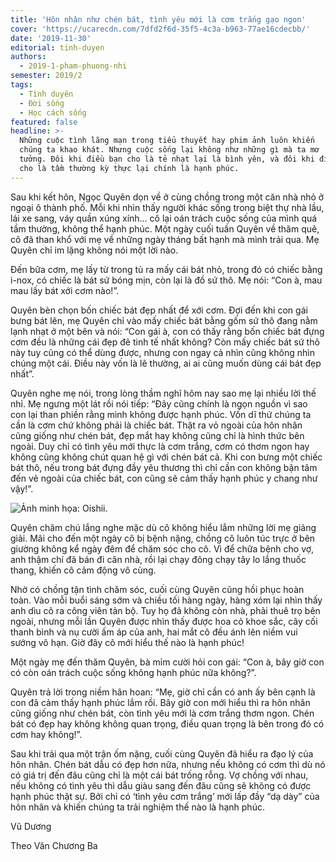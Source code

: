 ```yaml
---
title: 'Hôn nhân như chén bát, tình yêu mới là cơm trắng gạo ngon'
cover: 'https://ucarecdn.com/7dfd2f6d-35f5-4c3a-b963-77ae16cdecbb/'
date: '2019-11-30'
editorial: tinh-duyen
authors:
  - 2019-1-pham-phuong-nhi
semester: 2019/2
tags:
  - Tình duyên
  - Đời sống
  - Học cách sống
featured: false
headline: >-
  Những cuộc tình lãng mạn trong tiểu thuyết hay phim ảnh luôn khiến
  chúng ta khao khát. Nhưng cuộc sống lại không như những gì mà ta mơ
  tưởng. Đôi khi điều bạn cho là tẻ nhạt lại là bình yên, và đôi khi điều bạn
  cho là tầm thường kỳ thực lại chính là hạnh phúc.
---
```

Sau khi kết hôn, Ngọc Quyên dọn về ở cùng chồng trong một căn nhà nhỏ ở ngoại ô thành phố. Mỗi khi nhìn thấy người khác sống trong biệt thự nhà lầu, lái xe sang, váy quần xúng xính… cô lại oán trách cuộc sống của mình quá tầm thường, không thể hạnh phúc. Một ngày cuối tuần Quyên về thăm quê, cô đã than khổ với mẹ về những ngày tháng bất hạnh mà mình trải qua. Mẹ Quyên chỉ im lặng không nói một lời nào.



Đến bữa cơm, mẹ lấy từ trong tủ ra mấy cái bát nhỏ, trong đó có chiếc bằng i-nox, có chiếc là bát sứ bóng mịn, còn lại là đồ sứ thô. Mẹ nói: “Con à, mau mau lấy bát xới cơm nào!”.



Quyên bèn chọn bốn chiếc bát đẹp nhất để xới cơm. Đợi đến khi con gái bưng bát lên, mẹ Quyên chỉ vào mấy chiếc bát bằng gốm sứ thô đang nằm lạnh nhạt ở một bên và nói: “Con gái à, con có thấy rằng bốn chiếc bát đựng cơm đều là những cái đẹp đẽ tinh tế nhất không? Còn mấy chiếc bát sứ thô này tuy cũng có thể dùng được, nhưng con ngay cả nhìn cũng không nhìn chúng một cái. Điều này vốn là lẽ thường, ai ai cũng muốn dùng cái bát đẹp nhất”.



Quyên nghe mẹ nói, trong lòng thầm nghĩ hôm nay sao mẹ lại nhiều lời thế nhỉ. Mẹ ngưng một lát rồi nói tiếp: “Đây cũng chính là ngọn nguồn vì sao con lại than phiền rằng mình không được hạnh phúc. Vốn dĩ thứ chúng ta cần là cơm chứ không phải là chiếc bát. Thật ra vỏ ngoài của hôn nhân cũng giống như chén bát, đẹp mắt hay không cũng chỉ là hình thức bên ngoài. Duy chỉ có tình yêu mới thực là cơm trắng, cơm có thơm ngon hay không cũng không chút quan hệ gì với chén bát cả. Khi con bưng một chiếc bát thô, nếu trong bát đựng đầy yêu thương thì chỉ cần con không bận tâm đến vẻ ngoài của chiếc bát, con cũng sẽ cảm thấy hạnh phúc y chang như vậy!”.

![Ảnh minh họa: Oishii.](https://ucarecdn.com/602c29e4-f477-402b-94c8-6e340ac8b717/ "Ảnh minh họa: Oishii.")

Quyên chăm chú lắng nghe mặc dù cô không hiểu lắm những lời mẹ giảng giải. Mãi cho đến một ngày cô bị bệnh nặng, chồng cô luôn túc trực ở bên giường không kể ngày đêm để chăm sóc cho cô. Vì để chữa bệnh cho vợ, anh thậm chí đã bán đi căn nhà, rồi lại chạy đông chạy tây lo lắng thuốc thang, khiến cô cảm động vô cùng.



Nhờ có chồng tận tình chăm sóc, cuối cùng Quyên cũng hồi phục hoàn toàn. Vào mỗi buổi sáng sớm và chiều tối hàng ngày, hàng xóm lại nhìn thấy anh dìu cô ra công viên tản bộ. Tuy họ đã không còn nhà, phải thuê trọ bên ngoài, nhưng mỗi lần Quyên được nhìn thấy được hoa cỏ khoe sắc, cây cối thanh bình và nụ cười ấm áp của anh, hai mắt cô đều ánh lên niềm vui sướng vô hạn. Giờ đây cô mới hiểu thế nào là hạnh phúc!



Một ngày mẹ đến thăm Quyên, bà mỉm cười hỏi con gái: “Con à, bây giờ con có còn oán trách cuộc sống không hạnh phúc nữa không?”.



Quyên trả lời trong niềm hân hoan: “Mẹ, giờ chỉ cần có anh ấy bên cạnh là con đã cảm thấy hạnh phúc lắm rồi. Bây giờ con mới hiểu thì ra hôn nhân cũng giống như chén bát, còn tình yêu mới là cơm trắng thơm ngon. Chén bát có đẹp hay không không quan trọng, điều quan trọng là bên trong đó có cơm hay không!”.



Sau khi trải qua một trận ốm nặng, cuối cùng Quyên đã hiểu ra đạo lý của hôn nhân. Chén bát dẫu có đẹp hơn nữa, nhưng nếu không có cơm thì dù nó có giá trị đến đâu cũng chỉ là một cái bát trống rỗng. Vợ chồng với nhau, nếu không có tình yêu thì dẫu giàu sang đến đâu cũng sẽ không có được hạnh phúc thật sự. Bởi chỉ có ‘tình yêu cơm trắng’ mới lấp đầy “dạ dày” của hôn nhân và khiến chúng ta trải nghiệm thế nào là hạnh phúc.



Vũ Dương

Theo Văn Chương Ba
